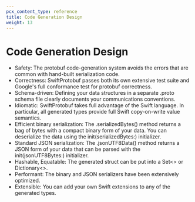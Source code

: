 ```yaml
---
pcx_content_type: reference
title: Code Generation Design
weight: 13
---
```


# Code Generation Design

- Safety: The protobuf code-generation system avoids the errors that are common with hand-built serialization code.
- Correctness: SwiftProtobuf passes both its own extensive test suite and Google's full conformance test for protobuf correctness.
- Schema-driven: Defining your data structures in a separate .proto schema file clearly documents your communications conventions.
- Idiomatic: SwiftProtobuf takes full advantage of the Swift language. In particular, all generated types provide full Swift copy-on-write value semantics.
- Efficient binary serialization: The .serializedBytes() method returns a bag of bytes with a compact binary form of your data. You can deserialize the data using the init(serializedBytes:) initializer.
- Standard JSON serialization: The .jsonUTF8Data() method returns a JSON form of your data that can be parsed with the init(jsonUTF8Bytes:) initializer.
- Hashable, Equatable: The generated struct can be put into a Set<> or Dictionary<>.
- Performant: The binary and JSON serializers have been extensively optimized.
- Extensible: You can add your own Swift extensions to any of the generated types.
